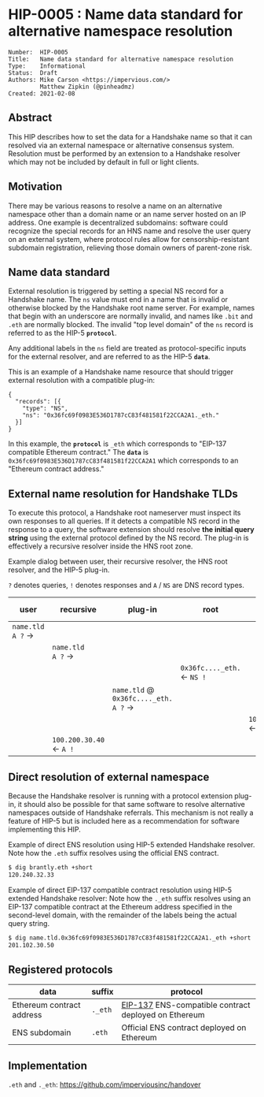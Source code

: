 # HIP-0005 : Name data standard for alternative namespace resolution

```
Number:  HIP-0005
Title:   Name data standard for alternative namespace resolution
Type:    Informational
Status:  Draft
Authors: Mike Carson <https://impervious.com/>
         Matthew Zipkin (@pinheadmz)
Created: 2021-02-08
```

## Abstract

This HIP describes how to set the data for a Handshake name so that it can resolved via an external namespace or alternative consensus system.
Resolution must be performed by an extension to a Handshake resolver which may not be included by default in full or light clients.

## Motivation

There may be various reasons to resolve a name on an alternative namespace other than a domain name or an name server hosted on an IP address.
One example is decentralized subdomains: software could recognize the special records for an HNS name and resolve the user query on an external system,
where protocol rules allow for censorship-resistant subdomain registration, relieving those domain owners of parent-zone risk.

## Name data standard

External resolution is triggered by setting a special NS record for a Handshake name.
The `ns` value must end in a name that is invalid or otherwise blocked by the Handshake root name server.
For example, names that begin with an underscore are normally invalid, and names like `.bit` and `.eth` are normally blocked.
The invalid "top level domain" of the `ns` record is referred to as the HIP-5 **`protocol`**.

Any additional labels in the `ns` field are treated as protocol-specific inputs for the external resolver,
and are referred to as the HIP-5 **`data`**.

This is an example of a Handshake name resource that should trigger external resolution with a compatible plug-in:

```
{
  "records": [{
    "type": "NS",
    "ns": "0x36fc69f0983E536D1787cC83f481581f22CCA2A1._eth."
  }]
}
```

In this example, the **`protocol`** is `_eth` which corresponds to "EIP-137 compatible Ethereum contract."
The **`data`** is `0x36fc69f0983E536D1787cC83f481581f22CCA2A1` which corresponds to an "Ethereum contract address."

## External name resolution for Handshake TLDs

To execute this protocol, a Handshake root nameserver must inspect its own responses to all queries.
If it detects a compatible NS record in the response to a query, the software extension should resolve
**the initial query string** using the external protocol defined by the NS record. The plug-in is effectively
a recursive resolver inside the HNS root zone.

Example dialog between user, their recursive resolver, the HNS root resolver, and the HIP-5 plug-in.

`?` denotes queries, `!` denotes responses and `A` / `NS` are DNS record types.

| user | recursive | plug-in | root | external network |
|-|-|-|-|-|
| `name.tld` <br>`A ?` -> ||||
|| `name.tld` <br>`A ?` -> |||
|||| `0x36fc...._eth.` <br> <- `NS !`||
||| `name.tld` @ `0x36fc...._eth.` <br>`A ?` -> ||
||||| `100.200.30.40` <br> <- `A !` |
|| `100.200.30.40` <br> <- `A !` ||||

## Direct resolution of external namespace

Because the Handshake resolver is running with a protocol extension plug-in, it should also
be possible for that same software to resolve alternative namespaces outside of Handshake referrals.
This mechanism is not really a feature of HIP-5 but is included here as a recommendation for software
implementing this HIP.

Example of direct ENS resolution using HIP-5 extended Handshake resolver.
Note how the `.eth` suffix resolves using the official ENS contract.

```sh
$ dig brantly.eth +short
120.240.32.33
```

Example of direct EIP-137 compatible contract resolution using HIP-5 extended Handshake resolver:
Note how the `._eth` suffix resolves using an EIP-137 compatible contract at the Ethereum
address specified in the second-level domain, with the remainder of the labels being the actual query string.

```sh
$ dig name.tld.0x36fc69f0983E536D1787cC83f481581f22CCA2A1._eth +short
201.102.30.50
```

## Registered protocols

| data | suffix | protocol |
|-|-|-|
| Ethereum contract address | `._eth` | [EIP-137](https://eips.ethereum.org/EIPS/eip-137) ENS-compatible contract deployed on Ethereum |
| ENS subdomain | `.eth` | Official ENS contract deployed on Ethereum |

## Implementation

`.eth` and `._eth`: https://github.com/imperviousinc/handover

